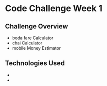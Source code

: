 # Code Challenge Week 1
## Challenge Overview
- boda fare Calculator
- chai Calculator
- mobile Money Estimator
## Technologies Used
-
-

